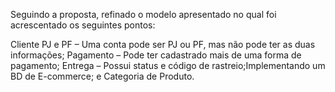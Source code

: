 Seguindo a proposta, refinado o modelo apresentado no qual foi acrescentado os seguintes pontos:

Cliente PJ e PF – Uma conta pode ser PJ ou PF, mas não pode ter as duas informações;
Pagamento – Pode ter cadastrado mais de uma forma de pagamento;
Entrega – Possui status e código de rastreio;Implementando um BD de E-commerce; e
Categoria de Produto.
